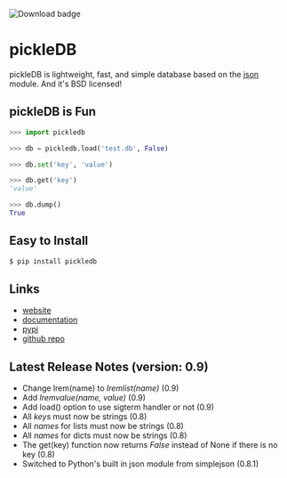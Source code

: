 ![Download badge](http://pepy.tech/badge/pickledb)

# pickleDB
pickleDB is lightweight, fast, and simple database based on the
[json](https://docs.python.org/3/library/json.html) module.
And it's BSD licensed!


## pickleDB is Fun
```python
>>> import pickledb

>>> db = pickledb.load('test.db', False)

>>> db.set('key', 'value')

>>> db.get('key')
'value'

>>> db.dump()
True
```

## Easy to Install
```python
$ pip install pickledb
```

## Links
* [website](https://patx.github.io/pickledb)
* [documentation](https://patx.github.io/pickledb/commands.html)
* [pypi](http://pypi.python.org/pypi/pickleDB)
* [github repo](https://github.com/patx/pickledb)


## Latest Release Notes (version: 0.9)
* Change lrem(name) to *lremlist(name)* (0.9)
* Add *lremvalue(name, value)* (0.9)
* Add load() option to use sigterm handler or not (0.9)
* All *keys* must now be strings (0.8)
* All *names* for lists must now be strings (0.8)
* All *names* for dicts must now be strings (0.8)
* The get(key) function now returns *False* instead of None if there is no key (0.8)
* Switched to Python's built in json module from simplejson (0.8.1)

